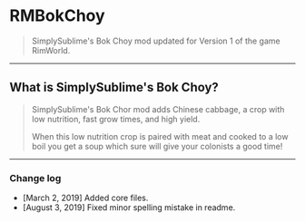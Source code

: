 # RMBokChoy

> SimplySublime's Bok Choy mod updated for Version 1 of the game RimWorld.

---

## What is SimplySublime's Bok Choy?

> SimplySublime's Bok Chor mod adds Chinese cabbage, a crop with low nutrition, fast grow times, and high yield.
> 
> When this low nutrition crop is paired with meat and cooked to a low boil you get a soup which sure will give your colonists a good time!

---

### Change log

* [March 2, 2019] Added core files.
* [August 3, 2019] Fixed minor spelling mistake in readme.
